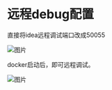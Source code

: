 # 远程debug配置
直接将idea远程调试端口改成50055

![图片](https://github.com/sixG0d6/vulabs/assets/20420805/8fafec81-03cb-47d3-964b-e09948325459)


docker启动后，即可远程调试。

![图片](https://github.com/sixG0d6/vulabs/assets/20420805/e137f132-052c-439a-ba2a-9d8a2f861df5)

